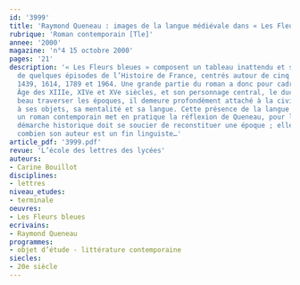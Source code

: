 ```yaml
---
id: '3999'
title: 'Raymond Queneau : images de la langue médiévale dans « Les Fleurs bleues »'
rubrique: 'Roman contemporain [Tle]'
annee: '2000'
magazine: 'n°4 15 octobre 2000'
pages: '21'
description: '« Les Fleurs bleues » composent un tableau inattendu et souvent plaisant
  de quelques épisodes de l’Histoire de France, centrés autour de cinq dates : 1264,
  1439, 1614, 1789 et 1964. Une grande partie du roman a donc pour cadre le Moyen
  Âge des XIIIe, XIVe et XVe siècles, et son personnage central, le duc d’Auge, a
  beau traverser les époques, il demeure profondément attaché à la civilisation médiévale,
  à ses objets, sa mentalité et sa langue. Cette présence de la langue médiévale dans
  un roman contemporain met en pratique la réflexion de Queneau, pour lequel toute
  démarche historique doit se soucier de reconstituer une époque ; elle révèle surtout
  combien son auteur est un fin linguiste…'
article_pdf: '3999.pdf'
revue: 'L’école des lettres des lycées'
auteurs:
- Carine Bouillot
disciplines:
- lettres
niveau_etudes:
- terminale
oeuvres:
- Les Fleurs bleues
ecrivains:
- Raymond Queneau
programmes:
- objet d’étude - littérature contemporaine
siecles:
- 20e siècle
---
```

